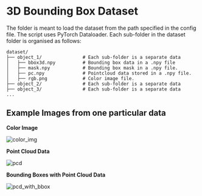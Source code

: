 # 3D Bounding Box Dataset

The folder is meant to load the dataset from the path specified in the config file. The script uses PyTorch Dataloader.
Each sub-folder in the dataset folder is organised as follows:
```
dataset/
├── object_1/               # Each sub-folder is a separate data
│   ├── bbox3d.npy          # Bounding box data in a .npy file
│   ├── mask.npy            # Bounding box mask in a .npy file.
│   ├── pc.npy              # Pointcloud data stored in a .npy file.
│   ├── rgb.png             # Color image file.
├── object_2/               # Each sub-folder is a separate data
├── object_3/               # Each sub-folder is a separate data
...
```

## Example Images from one particular data
**Color Image**

![color_img](https://github.com/user-attachments/assets/baf7be5f-68a8-4495-aadb-7c12ac0d2096)

**Point Cloud Data**

![pcd](https://github.com/user-attachments/assets/153caf81-7c96-436e-9c89-bf3a71048636)

**Bounding Boxes with Point Cloud Data**  

![pcd_with_bbox](https://github.com/user-attachments/assets/50663e14-bc01-43ac-99ed-e13432c67dbc)
